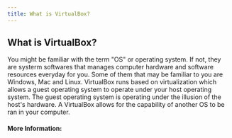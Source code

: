 ```yaml
---
title: What is VirtualBox?
---
```

## What is VirtualBox?

You might be familiar with the term "OS" or operating system. If not, they are systerm softwares that manages computer hardware and software resources everyday for you. Some of them that may be familiar to you are Windows, Mac and Linux. VirtualBox runs based on virtualization which allows a guest operating system to operate under your host operating system. The guest operating system is operating under the illusion of the host's hardware. A VirtualBox allows for the capability of another OS to be ran in your computer.



<!-- The article goes here, in GitHub-flavored Markdown. Feel free to add YouTube videos, images, and CodePen/JSBin embeds  -->

#### More Information:
<!-- Please add any articles you think might be helpful to read before writing the article -->
